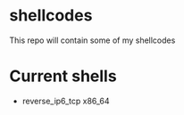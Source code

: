 # shellcodes

This repo will contain some of my shellcodes

# Current shells
- reverse_ip6_tcp x86_64
